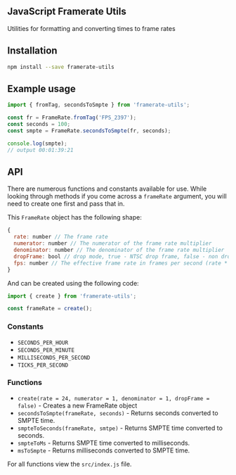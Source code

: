JavaScript Framerate Utils
--------------------------

Utilities for formatting and converting times to frame rates

## Installation

``` sh
npm install --save framerate-utils
```

## Example usage

``` js
import { fromTag, secondsToSmpte } from 'framerate-utils';

const fr = FrameRate.fromTag('FPS_2397');
const seconds = 100;
const smpte = FrameRate.secondsToSmpte(fr, seconds);

console.log(smpte);
// output 00:01:39:21

```

## API

There are numerous functions and constants available for use. While looking
through methods if you come across a `frameRate` argument, you will need to
create one first and pass that in.

This `FrameRate` object has the following shape:

``` js
{
  rate: number // The frame rate
  numerator: number // The numerator of the frame rate multiplier
  denominator: number // The denominator of the frame rate multiplier
  dropFrame: bool // drop mode, true - NTSC drop frame, false - non drop frame
  fps: number // The effective frame rate in frames per second (rate * (numerator/denominator))
}
```

And can be created using the following code:

``` js
import { create } from 'framerate-utils';

const frameRate = create();
```

### Constants

- `SECONDS_PER_HOUR`
- `SECONDS_PER_MINUTE`
- `MILLISECONDS_PER_SECOND`
- `TICKS_PER_SECOND`

### Functions

- `create(rate = 24, numerator = 1, denominator = 1, dropFrame = false)` - Creates a new FrameRate object
- `secondsToSmpte(frameRate, seconds)` - Returns seconds converted to SMPTE time.
- `smpteToSeconds(frameRate, smtpe)` - Returns SMPTE time converted to seconds.
- `smpteToMs` - Returns SMPTE time converted to milliseconds.
- `msToSmpte` - Returns milliseconds converted to SMPTE time.

For all functions view the `src/index.js` file.
